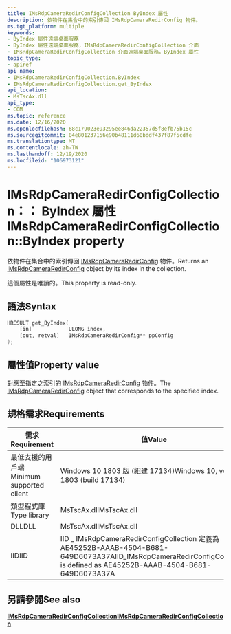 ```yaml
---
title: IMsRdpCameraRedirConfigCollection ByIndex 屬性
description: 依物件在集合中的索引傳回 IMsRdpCameraRedirConfig 物件。
ms.tgt_platform: multiple
keywords:
- ByIndex 屬性遠端桌面服務
- ByIndex 屬性遠端桌面服務，IMsRdpCameraRedirConfigCollection 介面
- IMsRdpCameraRedirConfigCollection 介面遠端桌面服務，ByIndex 屬性
topic_type:
- apiref
api_name:
- IMsRdpCameraRedirConfigCollection.ByIndex
- IMsRdpCameraRedirConfigCollection.get_ByIndex
api_location:
- MsTscAx.dll
api_type:
- COM
ms.topic: reference
ms.date: 12/16/2020
ms.openlocfilehash: 68c179023e93295ee846da22357d5f8efb75b15c
ms.sourcegitcommit: 04e801237156e90b48111d60bddf437f87f5cdfe
ms.translationtype: MT
ms.contentlocale: zh-TW
ms.lasthandoff: 12/19/2020
ms.locfileid: "106973121"
---
```

# <a name="imsrdpcameraredirconfigcollectionbyindex-property"></a><span data-ttu-id="825a2-106">IMsRdpCameraRedirConfigCollection：： ByIndex 屬性</span><span class="sxs-lookup"><span data-stu-id="825a2-106">IMsRdpCameraRedirConfigCollection::ByIndex property</span></span>

<span data-ttu-id="825a2-107">依物件在集合中的索引傳回 [IMsRdpCameraRedirConfig](imsrdpcameraredirconfig.md) 物件。</span><span class="sxs-lookup"><span data-stu-id="825a2-107">Returns an [IMsRdpCameraRedirConfig](imsrdpcameraredirconfig.md) object by its index in the collection.</span></span>

<span data-ttu-id="825a2-108">這個屬性是唯讀的。</span><span class="sxs-lookup"><span data-stu-id="825a2-108">This property is read-only.</span></span>

## <a name="syntax"></a><span data-ttu-id="825a2-109">語法</span><span class="sxs-lookup"><span data-stu-id="825a2-109">Syntax</span></span>

```C++
HRESULT get_ByIndex(
    [in]            ULONG index,
    [out, retval]   IMsRdpCameraRedirConfig** ppConfig
);
```

## <a name="property-value"></a><span data-ttu-id="825a2-110">屬性值</span><span class="sxs-lookup"><span data-stu-id="825a2-110">Property value</span></span>

<span data-ttu-id="825a2-111">對應至指定之索引的 [IMsRdpCameraRedirConfig](imsrdpcameraredirconfig.md) 物件。</span><span class="sxs-lookup"><span data-stu-id="825a2-111">The [IMsRdpCameraRedirConfig](imsrdpcameraredirconfig.md) object that corresponds to the specified index.</span></span>

## <a name="requirements"></a><span data-ttu-id="825a2-112">規格需求</span><span class="sxs-lookup"><span data-stu-id="825a2-112">Requirements</span></span>

| <span data-ttu-id="825a2-113">需求</span><span class="sxs-lookup"><span data-stu-id="825a2-113">Requirement</span></span> | <span data-ttu-id="825a2-114">值</span><span class="sxs-lookup"><span data-stu-id="825a2-114">Value</span></span> |
|-------------------------------------|---------------------------------------|
| <span data-ttu-id="825a2-115">最低支援的用戶端</span><span class="sxs-lookup"><span data-stu-id="825a2-115">Minimum supported client</span></span>| <span data-ttu-id="825a2-116">Windows 10 1803 版 (組建 17134)</span><span class="sxs-lookup"><span data-stu-id="825a2-116">Windows 10, version 1803 (build 17134)</span></span>      |
| <span data-ttu-id="825a2-117">類型程式庫</span><span class="sxs-lookup"><span data-stu-id="825a2-117">Type library</span></span>            | <span data-ttu-id="825a2-118">MsTscAx.dll</span><span class="sxs-lookup"><span data-stu-id="825a2-118">MsTscAx.dll</span></span>                        |
| <span data-ttu-id="825a2-119">DLL</span><span class="sxs-lookup"><span data-stu-id="825a2-119">DLL</span></span>                  | <span data-ttu-id="825a2-120">MsTscAx.dll</span><span class="sxs-lookup"><span data-stu-id="825a2-120">MsTscAx.dll</span></span>     |
| <span data-ttu-id="825a2-121">IID</span><span class="sxs-lookup"><span data-stu-id="825a2-121">IID</span></span>                      | <span data-ttu-id="825a2-122">IID \_ IMsRdpCameraRedirConfigCollection 定義為 AE45252B-AAAB-4504-B681-649D6073A37A</span><span class="sxs-lookup"><span data-stu-id="825a2-122">IID\_IMsRdpCameraRedirConfigCollection is defined as AE45252B-AAAB-4504-B681-649D6073A37A</span></span>          |

## <a name="see-also"></a><span data-ttu-id="825a2-123">另請參閱</span><span class="sxs-lookup"><span data-stu-id="825a2-123">See also</span></span>

<dl> <dt>

[<span data-ttu-id="825a2-124">**IMsRdpCameraRedirConfigCollection**</span><span class="sxs-lookup"><span data-stu-id="825a2-124">**IMsRdpCameraRedirConfigCollection**</span></span>](imsrdpcameraredirconfigcollection.md)
</dt> </dl>